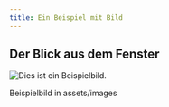 ```yaml
---
title: Ein Beispiel mit Bild
---
```


## Der Blick aus dem Fenster 

![Dies ist ein Beispielbild.](assets/images/example.jpg)

Beispielbild in assets/images
